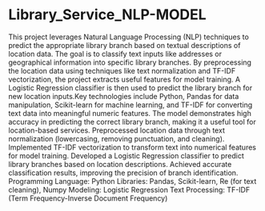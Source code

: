 # Library_Service_NLP-MODEL
This project leverages Natural Language Processing (NLP) techniques to predict the appropriate library branch based on textual descriptions of location data. The goal is to classify text inputs like addresses or geographical information into specific library branches. By preprocessing the location data using techniques like text normalization and TF-IDF vectorization, the project extracts useful features for model training. A Logistic Regression classifier is then used to predict the library branch for new location inputs.Key technologies include Python, Pandas for data manipulation, Scikit-learn for machine learning, and TF-IDF for converting text data into meaningful numeric features. The model demonstrates high accuracy in predicting the correct library branch, making it a useful tool for location-based services.
Preprocessed location data through text normalization (lowercasing, removing punctuation, and cleaning).
Implemented TF-IDF vectorization to transform text into numerical features for model training.
Developed a Logistic Regression classifier to predict library branches based on location descriptions.
Achieved accurate classification results, improving the precision of branch identification.
Programming Language: Python
Libraries: Pandas, Scikit-learn, Re (for text cleaning), Numpy
Modeling: Logistic Regression
Text Processing: TF-IDF (Term Frequency-Inverse Document Frequency)
